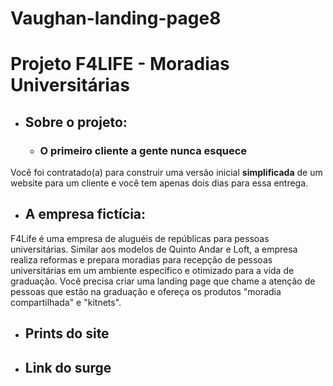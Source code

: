 # Vaughan-landing-page8


# Projeto F4LIFE - Moradias Universitárias

+ ## Sobre o projeto:
  + ### O primeiro cliente a gente nunca esquece
Você foi contratado(a) para construir uma versão inicial  **simplificada** de um website para um cliente e você tem apenas dois dias para essa entrega.
  + ## A empresa fictícia:
F4Life é uma empresa de aluguéis de repúblicas para pessoas universitárias. Similar aos modelos de Quinto Andar e Loft, a empresa realiza reformas e 
prepara moradias para recepção de pessoas universitárias em um ambiente específico e otimizado para a vida de graduação. 
Você precisa criar uma landing page que chame a atenção de pessoas que estão na graduação e ofereça os produtos "moradia compartilhada" e "kitnets".

+ ## Prints do site

+ ## Link do surge


